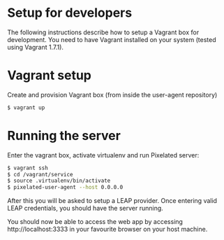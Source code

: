  Setup for developers
=====================
The following instructions describe how to setup a Vagrant box for development. You need to have Vagrant installed on your system (tested using Vagrant 1.7.1).

# Vagrant setup

Create and provision Vagrant box (from inside the user-agent repository)
```sh
$ vagrant up
```

# Running the server
Enter the vagrant box, activate virtualenv and run Pixelated server:
```sh
$ vagrant ssh
$ cd /vagrant/service
$ source .virtualenv/bin/activate
$ pixelated-user-agent --host 0.0.0.0
```

After this you will be asked to setup a LEAP provider. Once entering valid LEAP credentials, you should have the server running.

You should now be able to access the web app by accessing http://localhost:3333 in your favourite browser on your host machine.
